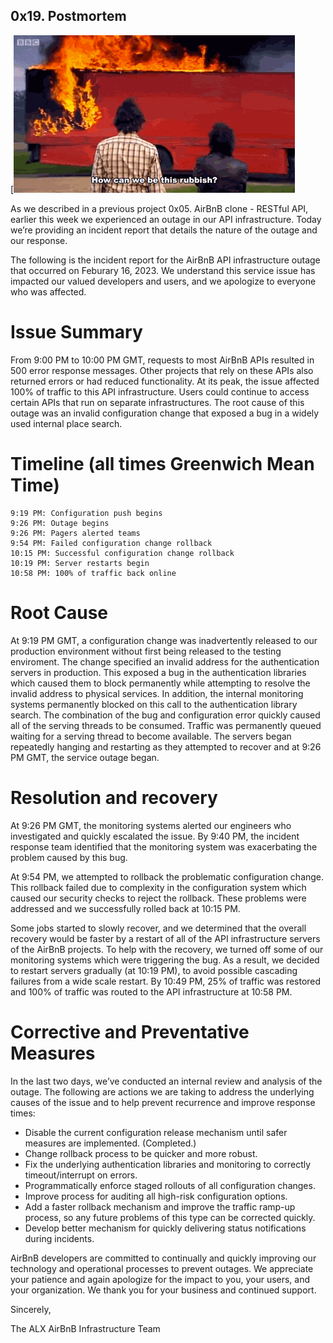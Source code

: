 ##  0x19. Postmortem

[![Postmortem](https://github.com/Okinbird/alx-system_engineering-devops/blob/master/0x19-postmortem/postmortem.gif)

As we described in a previous project 0x05. AirBnB clone - RESTful API, earlier this week we experienced an outage in our API infrastructure. Today we’re providing an incident report that details the nature of the outage and our response.

The following is the incident report for the AirBnB API infrastructure outage that occurred on Feburary 16, 2023. We understand this service issue has impacted our valued developers and users, and we apologize to everyone who was affected.

#  Issue Summary

From 9:00 PM to 10:00 PM GMT, requests to most AirBnB APIs resulted in 500 error response messages. Other projects that rely on these APIs also returned errors or had reduced functionality. At its peak, the issue affected 100% of traffic to this API infrastructure. Users could continue to access certain APIs that run on separate infrastructures. The root cause of this outage was an invalid configuration change that exposed a bug in a widely used internal place search.

#  Timeline (all times Greenwich Mean Time)

    9:19 PM: Configuration push begins
    9:26 PM: Outage begins
    9:26 PM: Pagers alerted teams
    9:54 PM: Failed configuration change rollback
    10:15 PM: Successful configuration change rollback
    10:19 PM: Server restarts begin
    10:58 PM: 100% of traffic back online

#  Root Cause

At 9:19 PM GMT, a configuration change was inadvertently released to our production environment without first being released to the testing enviroment. The change specified an invalid address for the authentication servers in production. This exposed a bug in the authentication libraries which caused them to block permanently while attempting to resolve the invalid address to physical services. In addition, the internal monitoring systems permanently blocked on this call to the authentication library search. The combination of the bug and configuration error quickly caused all of the serving threads to be consumed. Traffic was permanently queued waiting for a serving thread to become available. The servers began repeatedly hanging and restarting as they attempted to recover and at 9:26 PM GMT, the service outage began.

#  Resolution and recovery

At 9:26 PM GMT, the monitoring systems alerted our engineers who investigated and quickly escalated the issue. By 9:40 PM, the incident response team identified that the monitoring system was exacerbating the problem caused by this bug.

At 9:54 PM, we attempted to rollback the problematic configuration change. This rollback failed due to complexity in the configuration system which caused our security checks to reject the rollback. These problems were addressed and we successfully rolled back at 10:15 PM.

Some jobs started to slowly recover, and we determined that the overall recovery would be faster by a restart of all of the API infrastructure servers of the AirBnB projects. To help with the recovery, we turned off some of our monitoring systems which were triggering the bug. As a result, we decided to restart servers gradually (at 10:19 PM), to avoid possible cascading failures from a wide scale restart. By 10:49 PM, 25% of traffic was restored and 100% of traffic was routed to the API infrastructure at 10:58 PM.

#  Corrective and Preventative Measures

In the last two days, we’ve conducted an internal review and analysis of the outage. The following are actions we are taking to address the underlying causes of the issue and to help prevent recurrence and improve response times:

*   Disable the current configuration release mechanism until safer measures are implemented. (Completed.)
*   Change rollback process to be quicker and more robust.
*   Fix the underlying authentication libraries and monitoring to correctly timeout/interrupt on errors.
*   Programmatically enforce staged rollouts of all configuration changes.
*   Improve process for auditing all high-risk configuration options.
*   Add a faster rollback mechanism and improve the traffic ramp-up process, so any future problems of this type can be corrected quickly.
*   Develop better mechanism for quickly delivering status notifications during incidents.

AirBnB developers are  committed to continually and quickly improving our technology and operational processes to prevent outages. We appreciate your patience and again apologize for the impact to you, your users, and your organization. We thank you for your business and continued support.

Sincerely,

The ALX AirBnB Infrastructure Team